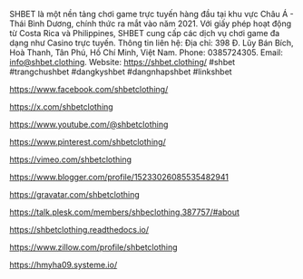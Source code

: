 SHBET là một nền tảng chơi game trực tuyến hàng đầu tại khu vực Châu Á - Thái Bình Dương, chính thức ra mắt vào năm 2021. Với giấy phép hoạt động từ Costa Rica và Philippines, SHBET cung cấp các dịch vụ chơi game đa dạng như Casino trực tuyến.
Thông tin liên hệ:
Địa chỉ: 398 Đ. Lũy Bán Bích, Hoà Thanh, Tân Phú, Hồ Chí Minh, Việt Nam.
Phone: 0385724305.
Email: info@shbet.clothing.
Website: https://shbet.clothing/
#shbet #trangchushbet #dangkyshbet #dangnhapshbet #linkshbet

https://www.facebook.com/shbetclothing/

https://x.com/shbetclothing

https://www.youtube.com/@shbetclothing

https://www.pinterest.com/shbetclothing/

https://vimeo.com/shbetclothing

https://www.blogger.com/profile/15233026085535482941

https://gravatar.com/shbetclothing

https://talk.plesk.com/members/shbeclothing.387757/#about

https://shbetclothing.readthedocs.io/

https://www.zillow.com/profile/shbetclothing

https://hmyha09.systeme.io/